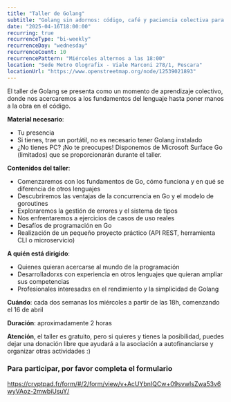 ```yaml
---
title: "Taller de Golang"
subtitle: "Golang sin adornos: código, café y paciencia colectiva para entender qué son estas goroutines"
date: "2025-04-16T18:00:00"
recurring: true
recurrenceType: "bi-weekly"
recurrenceDay: "wednesday"
recurrenceCount: 10
recurrencePattern: "Miércoles alternos a las 18:00"
location: "Sede Metro Olografix - Viale Marconi 278/1, Pescara"
locationUrl: "https://www.openstreetmap.org/node/12539021893"
---
```


El taller de Golang se presenta como un momento de aprendizaje colectivo, donde nos acercaremos a los fundamentos del lenguaje hasta poner manos a la obra en el código.

**Material necesario**:

- Tu presencia
- Si tienes, trae un portátil, no es necesario tener Golang instalado
- ¿No tienes PC? ¡No te preocupes! Disponemos de Microsoft Surface Go (limitados) que se proporcionarán durante el taller.

**Contenidos del taller**:

- Comenzaremos con los fundamentos de Go, cómo funciona y en qué se diferencia de otros lenguajes
- Descubriremos las ventajas de la concurrencia en Go y el modelo de goroutines
- Exploraremos la gestión de errores y el sistema de tipos
- Nos enfrentaremos a ejercicios de casos de uso reales
- Desafíos de programación en Go
- Realización de un pequeño proyecto práctico (API REST, herramienta CLI o microservicio)

**A quién está dirigido**:
- Quienes quieran acercarse al mundo de la programación
- Desarrolladorxs con experiencia en otros lenguajes que quieran ampliar sus competencias
- Profesionales interesadxs en el rendimiento y la simplicidad de Golang

**Cuándo**: cada dos semanas los miércoles a partir de las 18h, comenzando el 16 de abril

**Duración**: aproximadamente 2 horas

**Atención**, el taller es gratuito, pero si quieres y tienes la posibilidad, puedes dejar una donación libre que ayudará a la asociación a autofinanciarse y organizar otras actividades :)

### Para participar, por favor completa el formulario

https://cryptpad.fr/form/#/2/form/view/v+AcUYbnIQCw+09svwIsZwa53v6wyVAoz-2mwbiUsuY/